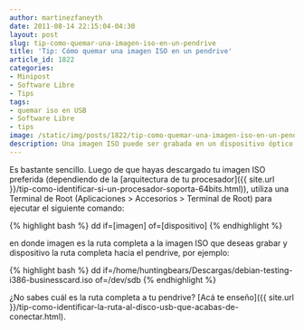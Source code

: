 ```yaml
---
author: martinezfaneyth
date: 2011-08-14 22:15:04-04:30
layout: post
slug: tip-como-quemar-una-imagen-iso-en-un-pendrive
title: 'Tip: Cómo quemar una imagen ISO en un pendrive'
article_id: 1822
categories:
- Minipost
- Software Libre
- Tips
tags:
- quemar iso en USB
- Software Libre
- tips
image: /static/img/posts/1822/tip-como-quemar-una-imagen-iso-en-un-pendrive__1.jpg
description: Una imagen ISO puede ser grabada en un dispositivo óptico (CD, DVD) o un pendrive.
---
```


Es bastante sencillo. Luego de que hayas descargado tu imagen ISO preferida (dependiendo de la [arquitectura de tu procesador]({{ site.url }}/tip-como-identificar-si-un-procesador-soporta-64bits.html)), utiliza una Terminal de Root (Aplicaciones > Accesorios > Terminal de Root) para ejecutar el siguiente comando:

{% highlight bash %}
dd if=[imagen] of=[dispositivo]
{% endhighlight %}

en donde imagen es la ruta completa a la imagen ISO que deseas grabar y dispositivo la ruta completa hacia el pendrive, por ejemplo:

{% highlight bash %}
dd if=/home/huntingbears/Descargas/debian-testing-i386-businesscard.iso of=/dev/sdb
{% endhighlight %}

¿No sabes cuál es la ruta completa a tu pendrive? [Acá te enseño]({{ site.url }}/tip-como-identificar-la-ruta-al-disco-usb-que-acabas-de-conectar.html).
